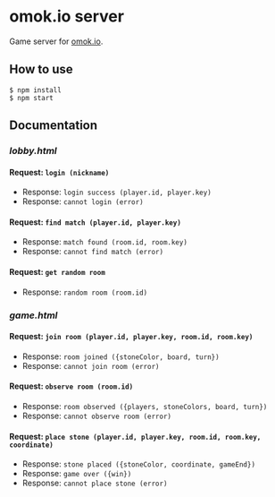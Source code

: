 # omok.io server
Game server for [omok.io](https://github.com/agemor/omok.io).

## How to use
```
$ npm install
$ npm start
```

## Documentation

### *lobby.html*

#### Request: `login (nickname)`
- Response: `login success (player.id, player.key)`
- Response: `cannot login (error)`


#### Request: `find match (player.id, player.key)`
- Response: `match found (room.id, room.key)`
- Response: `cannot find match (error)`

#### Request: `get random room`
- Response: `random room (room.id)`

### *game.html*

#### Request: `join room (player.id, player.key, room.id, room.key)`
- Response: `room joined ({stoneColor, board, turn})`
- Response: `cannot join room (error)`

#### Request: `observe room (room.id)`
- Response: `room observed ({players, stoneColors, board, turn})`
- Response: `cannot observe room (error)`

#### Request: `place stone (player.id, player.key, room.id, room.key, coordinate)`
- Response: `stone placed ({stoneColor, coordinate, gameEnd})`
- Response: `game over ({win})`
- Response: `cannot place stone (error)`
